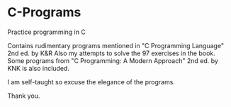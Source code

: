 # C-Programs
Practice programming in C

Contains rudimentary programs mentioned in "C Programming Language" 2nd ed. by K&R
Also my attempts to solve the 97 exercises in the book.
Some programs from "C Programming: A Modern Approach" 2nd ed. by KNK is also included.

I am self-taught so excuse the elegance of the programs.

Thank you.
